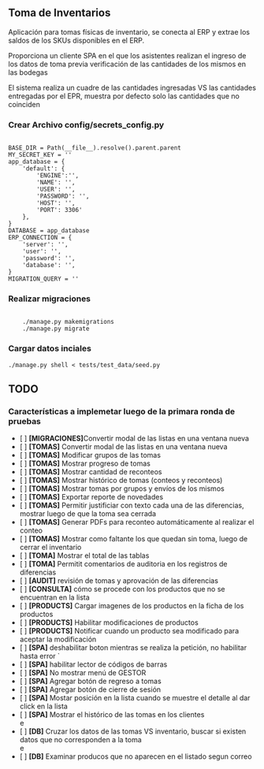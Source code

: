 ## Toma de Inventarios
Aplicación para tomas físicas de inventario, se conecta al ERP y extrae los saldos de los SKUs disponibles en el ERP.

Proporciona un cliente SPA en el que los asistentes realizan el ingreso de los datos de toma previa verificación de las cantidades de los mismos en las bodegas

El sistema realiza un cuadre de las cantidades ingresadas VS las cantidades entregadas por el EPR, muestra por defecto solo las cantidades que no coinciden

### Crear Archivo config/secrets_config.py
<code>
BASE_DIR = Path(__file__).resolve().parent.parent
MY_SECRET_KEY = ''
app_database = {
    'default': {
        'ENGINE':'',
        'NAME': '',
        'USER': '',
        'PASSWORD': '',
        'HOST': '',
        'PORT': 3306'
    },
}
DATABASE = app_database
ERP_CONNECTION = {
    'server': '',
    'user': '',
    'password': '',
    'database': '',
}
MIGRATION_QUERY = ''
</code>

### Realizar migraciones
<code>
	./manage.py makemigrations
	./manage.py migrate
</code>

### Cargar datos inciales

<code>./manage.py shell < tests/test_data/seed.py</code>

## TODO

### Características a implemetar luego de la primara ronda de pruebas

<ul>
 <li>[ ] <strong>[MIGRACIONES]</strong>Convertir modal de las listas en una ventana nueva</li>
	<li>[ ] <strong>[TOMAS]</strong> Convertir modal de las listas en una ventana nueva</li>
	<li>[ ] <strong>[TOMAS]</strong> Modificar grupos de las tomas</li>
	<li>[ ] <strong>[TOMAS]</strong> Mostrar progreso de tomas</li>
	<li>[ ] <strong>[TOMAS]</strong> Mostrar cantidad de reconteos</li>
	<li>[ ] <strong>[TOMAS]</strong> Mostrar histórico de tomas (conteos y reconteos)</li>
	<li>[ ] <strong>[TOMAS]</strong> Mostrar tomas por grupos y envíos de los mismos</li>
	<li>[ ] <strong>[TOMAS]</strong> Exportar reporte de novedades</li>
	<li>[ ] <strong>[TOMAS]</strong> Permitir justificiar con texto cada una de las diferencias, mostrar luego de que la toma sea cerrada</li>
	<li>[ ] <strong>[TOMAS]</strong> Generar PDFs para reconteo automáticamente al realizar el conteo</li>
	<li>[ ] <strong>[TOMAS]</strong> Mostrar como faltante los que quedan sin toma, luego de cerrar el inventario</li>
	<li>[ ] <strong>[TOMA]</strong> Mostrar el total de las tablas</li>
	<li>[ ] <strong>[TOMA]</strong> Permitit comentarios de auditoria en los registros de diferencias</li>
	<li>[ ] <strong>[AUDIT]</strong> revisión de tomas y aprovación de las diferencias</li>
	<li>[ ] <strong>[CONSULTA]</strong> cómo se procede con los productos que no se encuentran en la lista</li>
	<li>[ ] <strong>[PRODUCTS]</strong> Cargar imagenes de los productos en la ficha de los productos</li>
	<li>[ ] <strong>[PRODUCTS]</strong> Habilitar modificaciones de productos</li>
	<li>[ ] <strong>[PRODUCTS]</strong> Notificar cuando un producto sea modificado para aceptar la modificación</li>
	<li>[ ] <strong>[SPA]</strong> deshabilitar boton mientras se realiza la petición, no habilitar hasta error `</li>
	<li>[ ] <strong>[SPA]</strong> habilitar lector de códigos de barras</li>
	<li>[ ] <strong>[SPA]</strong> No mostrar menú de GESTOR</li>
	<li>[ ] <strong>[SPA]</strong> Agregar botón de regreso a tomas</li>
	<li>[ ] <strong>[SPA]</strong> Agregar botón de cierre de sesión</li>
	<li>[ ] <strong>[SPA]</strong> Mostar posición en la lista cuando se muestre el detalle al dar click en la lista</li>
	<li>[ ] <strong>[SPA]</strong> Mostrar el histórico de las tomas en los clientes</li>
	e<li>[ ] <strong>[DB]</strong> Cruzar los datos de las tomas VS inventario, buscar si existen datos que no corresponden a la toma</li>
	e<li>[ ] <strong>[DB]</strong> Examinar producos que no aparecen en el listado segun correo</li>
</ul>